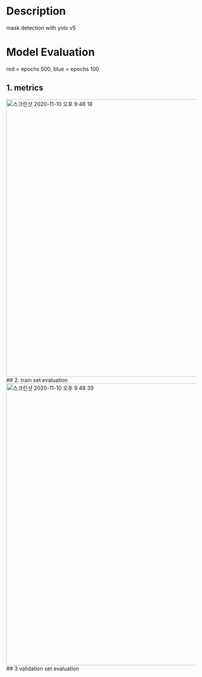 # Description
mask detection with yolo v5
# Model Evaluation
red = epochs 500, blue = epochs 100
## 1. metrics
<img width="736" alt="스크린샷 2020-11-10 오후 9 48 18" src="https://user-images.githubusercontent.com/53213397/98676236-abdb1a00-239e-11eb-8d11-cb4c4a1f654a.png">
## 2. train set evaluation
<img width="748" alt="스크린샷 2020-11-10 오후 9 48 39" src="https://user-images.githubusercontent.com/53213397/98676229-a8e02980-239e-11eb-8ed6-2175a7b9c820.png">
## 3 validation set evaluation

